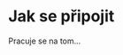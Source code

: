 <!-- TITLE: Zakladní -->
<!-- SUBTITLE: Základní informace a návody o serveru, které by měl každý znát -->

# Jak se připojit
Pracuje se na tom...